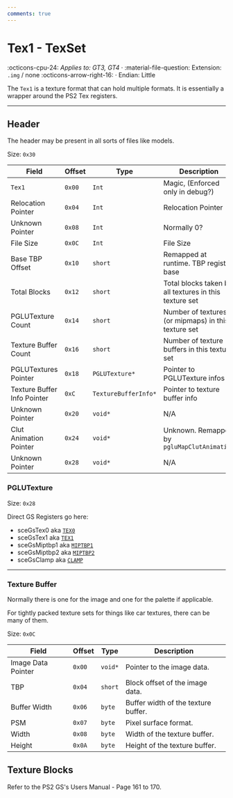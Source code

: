 ```yaml
---
comments: true
---
```


# Tex1 - TexSet

:octicons-cpu-24: *Applies to: GT3, GT4* · :material-file-question: Extension: `.img` / none :octicons-arrow-right-16: · Endian: Little

The `Tex1` is a texture format that can hold multiple formats. It is essentially a wrapper around the PS2 Tex registers.

---

## Header

The header may be present in all sorts of files like models.

Size: `0x30`

Field                   | Offset         | Type               | Description                                                                         |
----------------        | ------------   | ----------         | --------------------------------------                                              |
`Tex1`                  |  `0x00`        | `Int`              | Magic, (Enforced only in debug?)                                                    |
Relocation Pointer      |  `0x04`        | `Int`              | Relocation Pointer                                                                  |
Unknown Pointer         |  `0x08`        | `Int`              | Normally 0?                                                                         |
File Size               |  `0x0C`        | `Int`              | File Size                                                                           |
Base TBP Offset         |  `0x10`        | `short`            | Remapped at runtime. TBP register base                                              |
Total Blocks            |  `0x12`        | `short`            | Total blocks taken by all textures in this texture set                              |
PGLUTexture Count       |  `0x14`        | `short`            | Number of textures (or mipmaps) in this texture set                                 |
Texture Buffer Count    |  `0x16`        | `short`            | Number of texture buffers in this texture set                                       |
PGLUTextures Pointer    |  `0x18`        | `PGLUTexture*`     | Pointer to PGLUTexture infos                                                        |
Texture Buffer Info Pointer |  `0xC`        | `TextureBufferInfo*`     | Pointer to texture buffer info                                             |
Unknown Pointer         |  `0x20`        | `void*`            | N/A                                                                                 |
Clut Animation Pointer  |  `0x24`        | `void*`       | Unknown. Remapped by `pgluMapClutAnimation`                                              |
Unknown Pointer         |  `0x28`        | `void*`            | N/A                                                                                 |

### PGLUTexture

Size: `0x28`

Direct GS Registers go here:

* sceGsTex0 aka [`TEX0`](https://psi-rockin.github.io/ps2tek/#gstextures)
* sceGsTex1 aka [`TEX1`](https://psi-rockin.github.io/ps2tek/#gstextures)
* sceGsMiptbp1 aka [`MIPTBP1`](https://github.com/PCSX2/pcsx2/blob/ada291c0f663ea63a9fdc57453c84613fbcb3635/pcsx2/GS/GSRegs.h#L681)
* sceGsMiptbp2 aka [`MIPTBP2`](https://github.com/PCSX2/pcsx2/blob/ada291c0f663ea63a9fdc57453c84613fbcb3635/pcsx2/GS/GSRegs.h#L691)
* sceGsClamp aka [`CLAMP`](https://github.com/PCSX2/pcsx2/blob/ada291c0f663ea63a9fdc57453c84613fbcb3635/pcsx2/GS/GSRegs.h#L566)

--- 

### Texture Buffer

Normally there is one for the image and one for the palette if applicable.

For tightly packed texture sets for things like car textures, there can be many of them.

Size: `0x0C`

Field                   | Offset         | Type                      | Description                                                                         |
----------------        | ------------   | ----------                | --------------------------------------                                              |
Image Data Pointer      |  `0x00`        | `void*`                   | Pointer to the image data.                                                          |
TBP                     |  `0x04`        | `short`                   | Block offset of the image data.                                                     |
Buffer Width            |  `0x06`        | `byte`                    | Buffer width of the texture buffer.                                                 |
PSM                     |  `0x07`        | `byte`                    | Pixel surface format.                                                               |
Width                   |  `0x08`        | `byte`                    | Width of the texture buffer.                                                        |
Height                  |  `0x0A`        | `byte`                    | Height of the texture buffer.                                                       |

## Texture Blocks

Refer to the PS2 GS's Users Manual - Page 161 to 170.